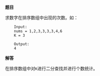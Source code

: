**题目**

求数字在排序数组中出现的次数。如：
````
    Input:
    nums = 1,2,3,3,3,3,4,6
    K = 3
    
    Output:
    4
````

**解答**

在排序数组中对`K`进行二分查找并进行个数统计。